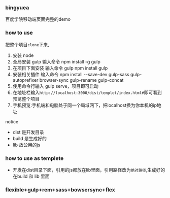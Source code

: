 ### bingyuea
百度学院移动端页面完整的demo  
### how to use  
把整个项目`clone`下来,
1. 安装 node
2. 全局安装 gulp 输入命令 npm install -g gulp
3. 在项目下面安装 输入命令 gulp npm install gulp
4. 安装相关插件 输入命令 npm install --save-dev gulp-sass gulp-autoprefixer browser-sync gulp-rename gulp-concat
5. 使用命令行输入 gulp serve，项目即可启动
6. 在地址栏输入`http://localhost:3000/dist/templet/index.html#`即可看到预览整个项目
7. 手机预览:手机端和电脑处于同一个局域网下，把localhost换为你本机的ip地址  

notice
- dist 是开发目录
- build 是生成好的
- lib 放公用的js
### how to  use as templete
- 开发在dist目录下面，引用的js都放在lib里面，引用路径改为`绝对路径`,生成好的在build 和 lib 里面

### flexible+gulp+rem+sass+bowsersync+flex
